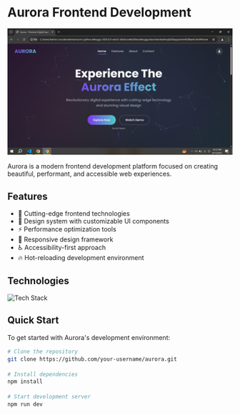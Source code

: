 # Aurora Frontend Development

![Aurora Logo](https://raw.githubusercontent.com/Ahmadjamil888/aurora.github.io/refs/heads/main/Screenshot%20(33).png) <!-- Replace with your actual logo -->

Aurora is a modern frontend development platform focused on creating beautiful, performant, and accessible web experiences.

## Features

- 🚀 Cutting-edge frontend technologies
- 🎨 Design system with customizable UI components
- ⚡ Performance optimization tools
- 📱 Responsive design framework
- ♿ Accessibility-first approach
- 🔥 Hot-reloading development environment

## Technologies

![Tech Stack](https://skillicons.dev/icons?i=html,css,js,ts,react,nextjs,vue,sass,tailwind,figma,git)

## Quick Start

To get started with Aurora's development environment:

```bash
# Clone the repository
git clone https://github.com/your-username/aurora.git

# Install dependencies
npm install

# Start development server
npm run dev
